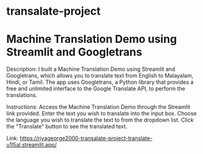 # transalate-project
# Machine Translation Demo using Streamlit and Googletrans

Description:
I built a Machine Translation Demo using Streamlit and Googletrans, which allows you to translate text from English to Malayalam, Hindi, or Tamil. The app uses Googletrans, a Python library that provides a free and unlimited interface to the Google Translate API, to perform the translations.

Instructions:
Access the Machine Translation Demo through the Streamlit link provided.
Enter the text you wish to translate into the input box.
Choose the language you wish to translate the text to from the dropdown list.
Click the "Translate" button to see the translated text.

Link: https://riyageorge2000-transalate-project-translate-u1l5al.streamlit.app/
